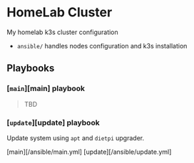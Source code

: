 # HomeLab Cluster

My homelab k3s cluster configuration

- `ansible/` handles nodes configuration and k3s installation

## Playbooks

### [`main`][main] playbook

> TBD

### [`update`][update] playbook

Update system using `apt` and `dietpi` upgrader.

[main][/ansible/main.yml]
[update][/ansible/update.yml]
